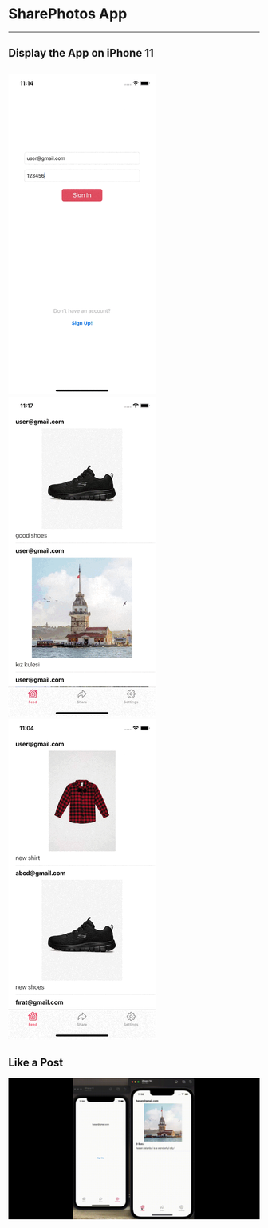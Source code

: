 # SharePhotos App
---

## Display the App on iPhone 11 
![](https://github.com/hasanuysaal/SharePhotos/blob/main/Gifs/iPhone11-1.gif)
![](https://github.com/hasanuysaal/SharePhotos/blob/main/Gifs/iPhone11-2.gif)
![](https://github.com/hasanuysaal/SharePhotos/blob/main/Gifs/iPhone11-3.gif)
----

## Like a Post
![](https://github.com/hasanuysaal/SharePhotos/blob/main/Gifs/likeActing.gif)
